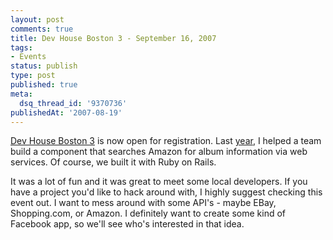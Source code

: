 ```yaml
---
layout: post
comments: true
title: Dev House Boston 3 - September 16, 2007
tags:
- Events
status: publish
type: post
published: true
meta:
  dsq_thread_id: '9370736'
publishedAt: '2007-08-19'
---
```


<a href="https://devboston.pbwiki.com/">Dev House Boston 3</a> is now open for registration. Last <a href="https://www.enlightsolutions.com/articles/devhouse-boston/">year</a>, I helped a team build a component that searches Amazon for album information via web services. Of course, we built it with Ruby on Rails.

It was a lot of fun and it was great to meet some local developers. If you have a project you'd like to hack around with, I highly suggest checking this event out. I want to mess around with some API's - maybe EBay, Shopping.com, or Amazon. I definitely want to create some kind of Facebook app, so we'll see who's interested in that idea.
